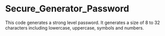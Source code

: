 # Secure_Generator_Password

This code generates a strong level password. It generates a size of 8 to 32 characters including lowercase, uppercase, symbols and numbers.
